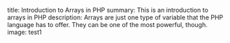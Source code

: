 title: Introduction to Arrays in PHP
summary: This is an introduction to arrays in PHP
description: Arrays are just one type of variable that the PHP language has to offer. They can be one of the most powerful, though.
image: test1